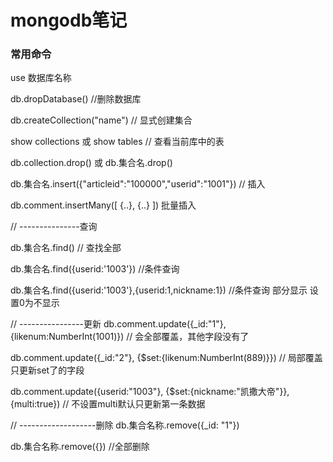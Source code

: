 # mongodb笔记

### 常用命令

use 数据库名称

db.dropDatabase() //删除数据库

db.createCollection("name") // 显式创建集合

show collections 或 show tables  // 查看当前库中的表

db.collection.drop() 或 db.集合名.drop()

db.集合名.insert({"articleid":"100000","userid":"1001"}) // 插入



db.comment.insertMany([
	{..},
	{..}
]) 批量插入



// ---------------查询

db.集合名.find() // 查找全部

db.集合名.find({userid:'1003'}) //条件查询

db.集合名.find({userid:'1003'},{userid:1,nickname:1}) //条件查询 部分显示 设置0为不显示


// ----------------更新
db.comment.update({_id:"1"}, {likenum:NumberInt(1001)}) // 会全部覆盖，其他字段没有了

db.comment.update({_id:"2"}, {$set:{likenum:NumberInt(889)}}) // 局部覆盖 只更新set了的字段

db.comment.update({userid:"1003"},
	{$set:{nickname:"凯撒大帝"}},{multi:true}) // 不设置multi默认只更新第一条数据
	
	
// -------------------删除
db.集合名称.remove({_id: "1"}) 

db.集合名称.remove({}) //全部删除